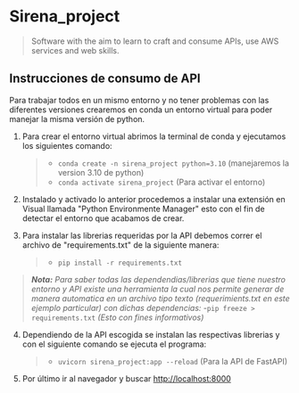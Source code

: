 # **Sirena_project**
>Software with the aim to learn to craft and consume APIs, use AWS services and web skills.

## __Instrucciones de consumo de API__
Para trabajar todos en un mismo entorno y no tener problemas con las diferentes versiones crearemos en conda un entorno virtual para poder manejar la misma versión de python.
1. Para crear el entorno virtual abrimos la terminal de conda y ejecutamos los siguientes comando:
    >- `conda create -n sirena_project python=3.10` (manejaremos la version 3.10 de python)
    >- `conda activate sirena_project` (Para activar el entorno)
>
2. Instalado y activado lo anterior procedemos a instalar una extensión en Visual llamada "Python Environmente Manager" esto con el fin de detectar el entorno que acabamos de crear.
>
3. Para instalar las librerias requeridas por la API debemos correr el archivo de "requirements.txt" de la siguiente manera:
    >- `pip install -r requirements.txt`
>
>***Nota:*** *Para saber todas las dependendias/librerias que tiene nuestro entorno y API existe una herramienta la cual nos permite generar de manera automatica en un archivo tipo texto (requerimients.txt en este ejemplo particular) con dichas dependencias:*
>-`pip freeze > requirements.txt` *(Esto con fines informativos)*
>
4. Dependiendo de la API escogida se instalan las respectivas librerias y con el siguiente comando se ejecuta el programa:
    >- `uvicorn sirena_project:app --reload` (Para la API de FastAPI)
>
5. Por último ir al navegador y buscar [http://localhost:8000]()

